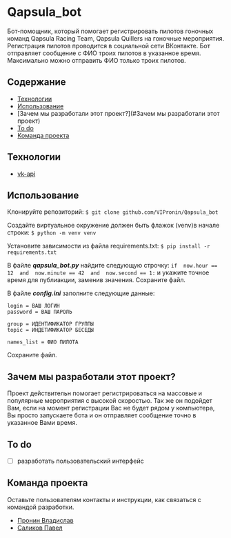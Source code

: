 # Qapsula_bot
Бот-помощник, который помогает регистрировать пилотов гоночных команд Qapsula Racing Team, Qapsula Quillers на гоночные мероприятия.
Регистрация пилотов проводится в социальной сети ВКонтакте.
Бот отправляет сообщение с ФИО троих пилотов в указанное время.
Максимально можно отправить ФИО только троих пилотов.

## Содержание
- [Технологии](#технологии)
- [Использование](#использование)
- [Зачем мы разработали этот проект?](#Зачем мы разработали этот проект)
- [To do](#to-do)
- [Команда проекта](#команда-проекта)

##
## Технологии

- [vk-api](https://vk-api.readthedocs.io/en/latest/)

##
## Использование

Клонируйте репозиторий:
`$ git clone github.com/VIPronin/Qapsula_bot`

Создайте виртуальное окружение должен быть флажок (venv)в начале строки:
`$ python -m venv venv`

Установите зависимости из файла requirements.txt:
`$ pip install -r requirements.txt`

В файле ***qapsula_bot.py*** найдите следующую строчку:
`if  now.hour == 12  and  now.minute == 42  and  now.second == 1:`
и укажите точное время для публиакции, заменив значения.
Сохраните файл.

В файле ***config.ini*** заполните следующие данные:
```
login = ВАШ ЛОГИН
password = ВАШ ПАРОЛЬ

group = ИДЕНТИФИКАТОР ГРУППЫ
topic = ИНДЕТИФИКАТОР БЕСЕДЫ

names_list = ФИО ПИЛОТА

```
Сохраните файл.

##
## Зачем мы разработали этот проект?
Проект действительн помогает регистрироваться на массовые и популярные мероприятия с высокой скоростью.
Так же он подойдет Вам, если на момент регистрации Вас не будет рядом у компьютера, Вы просто запускаете бота и он отправляет сообщение точно в указанное Вами время.

##
## To do
- [ ] разработать пользовательский интерфейс

##
## Команда проекта
Оставьте пользователям контакты и инструкции, как связаться с командой разработки.

- [Пронин Владислав](https://github.com/VIPronin)
- [Саликов Павел](https://t.me/matanivanov)
##
